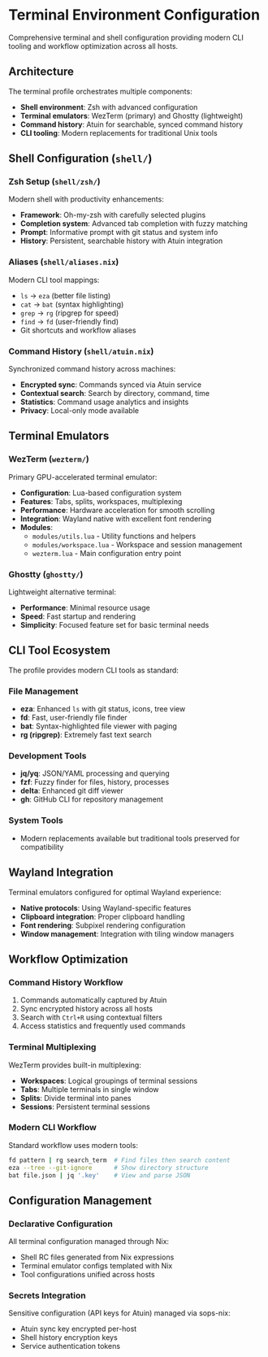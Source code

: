 # Terminal Environment Configuration

Comprehensive terminal and shell configuration providing modern CLI tooling and workflow optimization across all hosts.

## Architecture

The terminal profile orchestrates multiple components:
- **Shell environment**: Zsh with advanced configuration
- **Terminal emulators**: WezTerm (primary) and Ghostty (lightweight)
- **Command history**: Atuin for searchable, synced command history
- **CLI tooling**: Modern replacements for traditional Unix tools

## Shell Configuration (`shell/`)

### Zsh Setup (`shell/zsh/`)
Modern shell with productivity enhancements:
- **Framework**: Oh-my-zsh with carefully selected plugins
- **Completion system**: Advanced tab completion with fuzzy matching  
- **Prompt**: Informative prompt with git status and system info
- **History**: Persistent, searchable history with Atuin integration

### Aliases (`shell/aliases.nix`)
Modern CLI tool mappings:
- `ls` → `eza` (better file listing)
- `cat` → `bat` (syntax highlighting)
- `grep` → `rg` (ripgrep for speed)
- `find` → `fd` (user-friendly find)
- Git shortcuts and workflow aliases

### Command History (`shell/atuin.nix`)
Synchronized command history across machines:
- **Encrypted sync**: Commands synced via Atuin service
- **Contextual search**: Search by directory, command, time
- **Statistics**: Command usage analytics and insights
- **Privacy**: Local-only mode available

## Terminal Emulators

### WezTerm (`wezterm/`)
Primary GPU-accelerated terminal emulator:
- **Configuration**: Lua-based configuration system
- **Features**: Tabs, splits, workspaces, multiplexing
- **Performance**: Hardware acceleration for smooth scrolling
- **Integration**: Wayland native with excellent font rendering
- **Modules**:
  - `modules/utils.lua` - Utility functions and helpers
  - `modules/workspace.lua` - Workspace and session management
  - `wezterm.lua` - Main configuration entry point

### Ghostty (`ghostty/`)
Lightweight alternative terminal:
- **Performance**: Minimal resource usage
- **Speed**: Fast startup and rendering
- **Simplicity**: Focused feature set for basic terminal needs

## CLI Tool Ecosystem

The profile provides modern CLI tools as standard:

### File Management
- **eza**: Enhanced `ls` with git status, icons, tree view
- **fd**: Fast, user-friendly file finder
- **bat**: Syntax-highlighted file viewer with paging
- **rg (ripgrep)**: Extremely fast text search

### Development Tools
- **jq/yq**: JSON/YAML processing and querying
- **fzf**: Fuzzy finder for files, history, processes
- **delta**: Enhanced git diff viewer
- **gh**: GitHub CLI for repository management

### System Tools  
- Modern replacements available but traditional tools preserved for compatibility

## Wayland Integration

Terminal emulators configured for optimal Wayland experience:
- **Native protocols**: Using Wayland-specific features
- **Clipboard integration**: Proper clipboard handling
- **Font rendering**: Subpixel rendering configuration
- **Window management**: Integration with tiling window managers

## Workflow Optimization

### Command History Workflow
1. Commands automatically captured by Atuin
2. Sync encrypted history across all hosts  
3. Search with `Ctrl+R` using contextual filters
4. Access statistics and frequently used commands

### Terminal Multiplexing
WezTerm provides built-in multiplexing:
- **Workspaces**: Logical groupings of terminal sessions
- **Tabs**: Multiple terminals in single window
- **Splits**: Divide terminal into panes
- **Sessions**: Persistent terminal sessions

### Modern CLI Workflow
Standard workflow uses modern tools:
```bash
fd pattern | rg search_term  # Find files then search content
eza --tree --git-ignore      # Show directory structure
bat file.json | jq '.key'    # View and parse JSON
```

## Configuration Management

### Declarative Configuration
All terminal configuration managed through Nix:
- Shell RC files generated from Nix expressions
- Terminal emulator configs templated with Nix
- Tool configurations unified across hosts

### Secrets Integration
Sensitive configuration (API keys for Atuin) managed via sops-nix:
- Atuin sync key encrypted per-host
- Shell history encryption keys
- Service authentication tokens